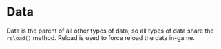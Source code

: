 # Data

Data is the parent of all other types of data, so all types of data share the `reload()` method. Reload is used to force reload the data in-game.